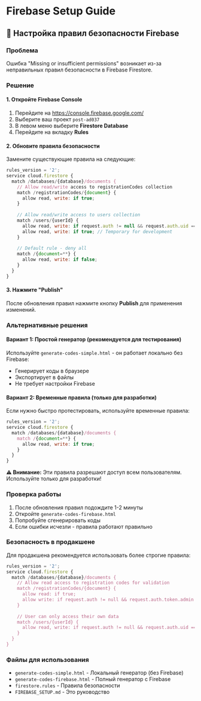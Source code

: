# Firebase Setup Guide

## 🔧 Настройка правил безопасности Firebase

### Проблема
Ошибка "Missing or insufficient permissions" возникает из-за неправильных правил безопасности в Firebase Firestore.

### Решение

#### 1. Откройте Firebase Console
1. Перейдите на https://console.firebase.google.com/
2. Выберите ваш проект `post-ad037`
3. В левом меню выберите **Firestore Database**
4. Перейдите на вкладку **Rules**

#### 2. Обновите правила безопасности
Замените существующие правила на следующие:

```javascript
rules_version = '2';
service cloud.firestore {
  match /databases/{database}/documents {
    // Allow read/write access to registrationCodes collection
    match /registrationCodes/{document} {
      allow read, write: if true;
    }
    
    // Allow read/write access to users collection
    match /users/{userId} {
      allow read, write: if request.auth != null && request.auth.uid == userId;
      allow read, write: if true; // Temporary for development
    }
    
    // Default rule - deny all
    match /{document=**} {
      allow read, write: if false;
    }
  }
}
```

#### 3. Нажмите "Publish"
После обновления правил нажмите кнопку **Publish** для применения изменений.

### Альтернативные решения

#### Вариант 1: Простой генератор (рекомендуется для тестирования)
Используйте `generate-codes-simple.html` - он работает локально без Firebase:
- Генерирует коды в браузере
- Экспортирует в файлы
- Не требует настройки Firebase

#### Вариант 2: Временные правила (только для разработки)
Если нужно быстро протестировать, используйте временные правила:

```javascript
rules_version = '2';
service cloud.firestore {
  match /databases/{database}/documents {
    match /{document=**} {
      allow read, write: if true;
    }
  }
}
```

**⚠️ Внимание:** Эти правила разрешают доступ всем пользователям. Используйте только для разработки!

### Проверка работы

1. После обновления правил подождите 1-2 минуты
2. Откройте `generate-codes-firebase.html`
3. Попробуйте сгенерировать коды
4. Если ошибки исчезли - правила работают правильно

### Безопасность в продакшене

Для продакшена рекомендуется использовать более строгие правила:

```javascript
rules_version = '2';
service cloud.firestore {
  match /databases/{database}/documents {
    // Allow read access to registration codes for validation
    match /registrationCodes/{document} {
      allow read: if true;
      allow write: if request.auth != null && request.auth.token.admin == true;
    }
    
    // User can only access their own data
    match /users/{userId} {
      allow read, write: if request.auth != null && request.auth.uid == userId;
    }
  }
}
```

### Файлы для использования

- `generate-codes-simple.html` - Локальный генератор (без Firebase)
- `generate-codes-firebase.html` - Полный генератор с Firebase
- `firestore.rules` - Правила безопасности
- `FIREBASE_SETUP.md` - Это руководство 